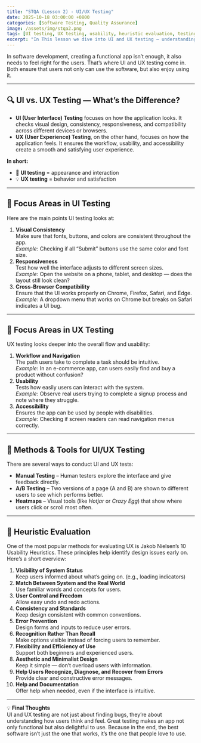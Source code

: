 ```yaml
---
title: "STQA (Lesson 2) - UI/UX Testing"
date: 2025-10-18 03:00:00 +0800
categories: [Software Testing, Quality Assurance]
image: /assets/img/stqa2.png
tags: [UI testing, UX testing, usability, heuristic evaluation, testing tools]
excerpt: "In This lesson we dive into UI and UX testing — understanding how design, usability, and user experience shape the overall quality of software."
---
```


In software development, creating a functional app isn’t enough, it also needs to feel right for the users. That’s where UI and UX testing come in. Both ensure that users not only can use the software, but also enjoy using it.

---

## 🔍 UI vs. UX Testing — What’s the Difference?
- **UI (User Interface) Testing** focuses on how the application looks. It checks visual design, consistency, responsiveness, and compatibility across different devices or browsers.
- **UX (User Experience) Testing**, on the other hand, focuses on how the application feels. It ensures the workflow, usability, and accessibility create a smooth and satisfying user experience.

**In short:**
- 🧩 **UI testing** = appearance and interaction  
- 💡 **UX testing** = behavior and satisfaction

---

## 🧪 Focus Areas in UI Testing
Here are the main points UI testing looks at:
1. **Visual Consistency**  
   Make sure that fonts, buttons, and colors are consistent throughout the app.  
   *Example*: Checking if all “Submit” buttons use the same color and font size.
2. **Responsiveness**  
   Test how well the interface adjusts to different screen sizes.  
   *Example*: Open the website on a phone, tablet, and desktop — does the layout still look clean?
3. **Cross-Browser Compatibility**  
   Ensure that the UI works properly on Chrome, Firefox, Safari, and Edge.  
   *Example*: A dropdown menu that works on Chrome but breaks on Safari indicates a UI bug.

---

## 🌟 Focus Areas in UX Testing
UX testing looks deeper into the overall flow and usability:
1. **Workflow and Navigation**  
   The path users take to complete a task should be intuitive.  
   *Example*: In an e-commerce app, can users easily find and buy a product without confusion?  
2. **Usability**  
   Tests how easily users can interact with the system.  
   *Example*: Observe real users trying to complete a signup process and note where they struggle.  
3. **Accessibility**  
   Ensures the app can be used by people with disabilities.  
   *Example*: Checking if screen readers can read navigation menus correctly.  

---

## 🧰 Methods & Tools for UI/UX Testing
There are several ways to conduct UI and UX tests:
- **Manual Testing** – Human testers explore the interface and give feedback directly.
- **A/B Testing** – Two versions of a page (A and B) are shown to different users to see which performs better.
- **Heatmaps** – Visual tools (like *Hotjar* or *Crazy Egg*) that show where users click or scroll most often.

---

## 🧭 Heuristic Evaluation
One of the most popular methods for evaluating UX is Jakob Nielsen’s 10 Usability Heuristics. These principles help identify design issues early on. Here’s a short overview:
1. **Visibility of System Status**  
   Keep users informed about what’s going on. (e.g., loading indicators)
2. **Match Between System and the Real World**  
   Use familiar words and concepts for users.
3. **User Control and Freedom**  
   Allow easy undo and redo actions.
4. **Consistency and Standards**  
   Keep design consistent with common conventions.
5. **Error Prevention**  
   Design forms and inputs to reduce user errors.
6. **Recognition Rather Than Recall**  
   Make options visible instead of forcing users to remember.
7. **Flexibility and Efficiency of Use**  
   Support both beginners and experienced users.
8. **Aesthetic and Minimalist Design**  
   Keep it simple — don’t overload users with information.
9. **Help Users Recognize, Diagnose, and Recover from Errors**  
   Provide clear and constructive error messages.
10. **Help and Documentation**  
    Offer help when needed, even if the interface is intuitive.

---

💡 **Final Thoughts**  
UI and UX testing are not just about finding bugs, they’re about understanding how users think and feel. Great testing makes an app not only functional but also delightful to use. Because in the end, the best software isn’t just the one that works, it’s the one that people love to use.